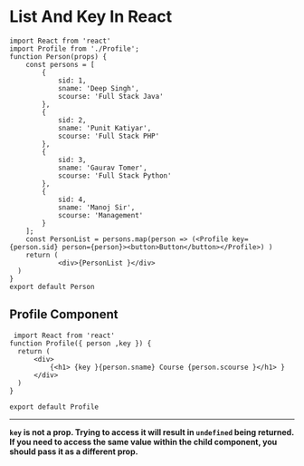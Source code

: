 # List And Key In React

```
import React from 'react'
import Profile from './Profile';
function Person(props) {
    const persons = [
        {
            sid: 1,
            sname: 'Deep Singh',
            scourse: 'Full Stack Java'
        },
        {
            sid: 2,
            sname: 'Punit Katiyar',
            scourse: 'Full Stack PHP'
        },
        {
            sid: 3,
            sname: 'Gaurav Tomer',
            scourse: 'Full Stack Python'
        },
        {
            sid: 4,
            sname: 'Manoj Sir',
            scourse: 'Management'
        }
    ];
    const PersonList = persons.map(person => (<Profile key={person.sid} person={person}><button>Button</button></Profile>) )    
    return (
            <div>{PersonList }</div>    
  )
}
export default Person

```

## Profile Component 

```
 import React from 'react'
function Profile({ person ,key }) {
  return (
      <div>
          {<h1> {key }{person.sname} Course {person.scourse }</h1> }
      </div>
  )
}

export default Profile
```

<hr>

**`key` is not a prop. Trying to access it will result in `undefined` being returned. If you need to access the same value within the child component, you should pass it as a different prop.**
